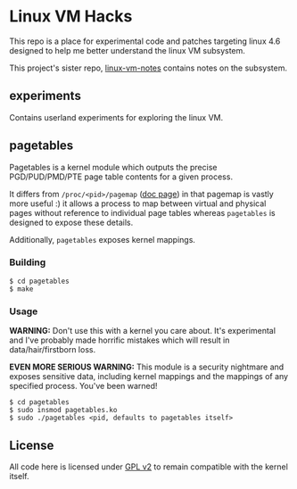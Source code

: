# Linux VM Hacks 

This repo is a place for experimental code and patches targeting linux 4.6
designed to help me better understand the linux VM subsystem.

This project's sister repo, [linux-vm-notes][vm-notes] contains notes on the
subsystem.

## experiments

Contains userland experiments for exploring the linux VM.

## pagetables

Pagetables is a kernel module which outputs the precise PGD/PUD/PMD/PTE page
table contents for a given process.

It differs from `/proc/<pid>/pagemap` ([doc page][page-map]) in that pagemap is
vastly more useful :) it allows a process to map between virtual and physical
pages without reference to individual page tables whereas `pagetables` is
designed to expose these details.

Additionally, `pagetables` exposes kernel mappings.

### Building

```
$ cd pagetables
$ make
```

### Usage

__WARNING:__ Don't use this with a kernel you care about. It's experimental and
I've probably made horrific mistakes which will result in data/hair/firstborn
loss.

__EVEN MORE SERIOUS WARNING:__ This module is a security nightmare and exposes
sensitive data, including kernel mappings and the mappings of any specified
process. You've been warned!

```
$ cd pagetables
$ sudo insmod pagetables.ko
$ sudo ./pagetables <pid, defaults to pagetables itself>
```

## License

All code here is licensed under [GPL v2][gpl-v2] to remain compatible with the
kernel itself.

[vm-notes]:https://github.com/lorenzo-stoakes/linux-vm-notes
[page-map]:https://github.com/torvalds/linux/blob/v4.6/Documentation/vm/pagemap.txt
[gpl-v2]:http://www.gnu.org/licenses/old-licenses/gpl-2.0.en.html
